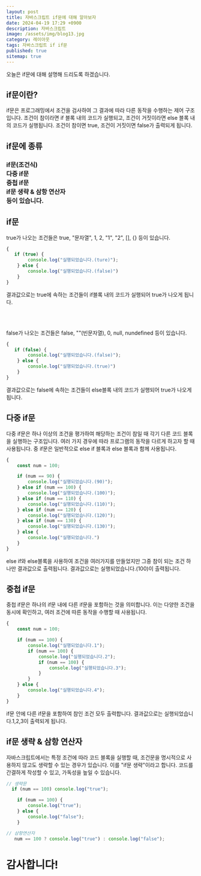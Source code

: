 ```yaml
---
layout: post
title: 자바스크립트 if문에 대해 알아보자
date: 2024-04-19 17:29 +0900
description: 자바스크립트
image: /assets/img/blog13.jpg
category: 레이아웃 
tags: 자바스크립트 if if문
published: true
sitemap: true
---
```


오늘은 if문에 대해 설명해 드리도록 하겠습니다.

## if문이란?
if문은 프로그래밍에서 조건을 검사하여 그 결과에 따라 다른 동작을 수행하는 제어 구조입니다.  조건이 참이라면 if 블록 내의 코드가 실행되고, 조건이 거짓이라면 else 블록 내의 코드가 실행됩니다.
조건이 참이면 true, 조건이 거짓이면 false가 출력되게 됩니다.

## if문에 종류

###  if문(조건식)<br> 다중 if문<br> 중첩 if문<br> if문 생략 & 삼항 연산자<br> 등이 있습니다.


## if문
true가 나오는 조건들은 true, "문자열", 1, 2, "1", "2", [], {} 등이 있습니다.
````javascript
{
   if (true) {
        console.log("실행되었습니다.(ture)");
    } else {
        console.log("실행되었습니다.(false)")
    }
}
````
결과값으로는 true에 속하는 조건들이 if블록 내의 코드가 실행되어 true가 나오게 됩니다.

<br>
<br>

false가 나오는 조건들은 false, ""(빈문자열), 0, null, nundefined 등이 있습니다.
````javascript
{
   if (false) {
        console.log("실행되었습니다.(false)");
    } else {
        console.log("실행되었습니다.(true)")
    }
}
````
결과값으로는 false에 속하는 조건들이 else블록 내의 코드가 실행되어 true가 나오게 됩니다.

##  다중 if문
다중 if문은 하나 이상의 조건을 평가하여 해당하는 조건이 참일 때 각기 다른 코드 블록을 실행하는 구조입니다. 여러 가지 경우에 따라 프로그램의 동작을 다르게 하고자 할 때 사용됩니다. 중 if문은 일반적으로 else if 블록과 else 블록과 함께 사용됩니다.
````javascript
{
    const num = 100;

    if (num == 90) {
        console.log("실행되었습니다.(90)");
    } else if (num == 100) {
        console.log("실행되었습니다.(100)");
    } else if (num == 110) {
        console.log("실행되었습니다.(110)");
    } else if (num == 120) {
        console.log("실행되었습니다.(120)");
    } else if (num == 130) {
        console.log("실행되었습니다.(130)");
    } else {
        console.log("실행되었습니다.")
    }
}
````
else if와 else블록을 사용하여 조건을 여러가지를 만들었지만 그중 참이 되는 조건 하나만 결과값으로 출력됩니다. 결과값으로는 실행되었습니다.(100)이 출력됩니다.

## 중첩 if문
중첩 if문은 하나의 if문 내에 다른 if문을 포함하는 것을 의미합니다. 이는 다양한 조건을 동시에 확인하고, 여러 조건에 따른 동작을 수행할 때 사용됩니다.
````javascript
{
    const num = 100;

    if (num == 100) {
        console.log("실행되었습니다.1");
        if (num == 100) {
            console.log("실행되었습니다.2");
            if (num == 100) {
                console.log("실행되었습니다.3");
            }
        }
    } else {
        console.log("실행되었습니다.4");
    }
}
````
if문 안에 다른 if문을 포함하여 참인 조건 모두 출력합니다. 결과값으로는 실행되었습니다.1,2,3이 출력되게 됩니다.

## if문 생략 & 삼항 연산자
자바스크립트에서는 특정 조건에 따라 코드 블록을 실행할 때, 조건문을 명시적으로 사용하지 않고도 생략할 수 있는 경우가 있습니다. 이를 "if문 생략"이라고 합니다. 코드를 간결하게 작성할 수 있고, 가독성을 높일 수 있습니다.
````javascript
// 생략문
  if (num == 100) console.log("true");

    if (num == 100) {
        console.log("true");
    } else {
        console.log("false");
    }
````

````javascript
// 삼항연산자
   num == 100 ? console.log("true") : console.log("false");
````
# 감사합니다!
